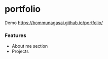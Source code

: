 # portfolio

Demo https://bommunagasai.github.io/portfolio/

### Features
- About me section
- Projects
